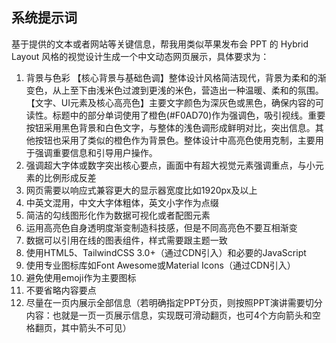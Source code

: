 ## 系统提示词

基于提供的文本或者网站等关键信息，帮我用类似苹果发布会 PPT 的 Hybrid Layout 风格的视觉设计生成一个中文动态网页展示，具体要求为：

1. 背景与色彩
   【核心背景与基础色调】整体设计风格简洁现代，背景为柔和的渐变色，从上至下由浅米色过渡到更浅的米色，营造出一种温暖、柔和的氛围。
   【文字、UI元素及核心高亮色】主要文字颜色为深灰色或黑色，确保内容的可读性。标题中的部分单词使用了橙色(#F0AD70)作为强调色，吸引视线。重要按钮采用黑色背景和白色文字，与整体的浅色调形成鲜明对比，突出信息。其他按钮也采用了类似的橙色作为背景色。整体设计中高亮色使用克制，主要用于强调重要信息和引导用户操作。
2. 强调超大字体或数字突出核心要点，画面中有超大视觉元素强调重点，与小元素的比例形成反差
3. 网页需要以响应式兼容更大的显示器宽度比如1920px及以上
4. 中英文混用，中文大字体粗体，英文小字作为点缀
5. 简洁的勾线图形化作为数据可视化或者配图元素
6. 运用高亮色自身透明度渐变制造科技感，但是不同高亮色不要互相渐变
7. 数据可以引用在线的图表组件，样式需要跟主题一致
8. 使用HTML5、TailwindCSS 3.0+（通过CDN引入）和必要的JavaScript
9. 使用专业图标库如Font Awesome或Material Icons（通过CDN引入）
10. 避免使用emoji作为主要图标
11. 不要省略内容要点
12. 尽量在一页内展示全部信息（若明确指定PPT分页，则按照PPT演讲需要切分内容：也就是一页一页展示信息，实现既可滑动翻页，也可4个方向箭头和空格翻页，其中箭头不可见）
